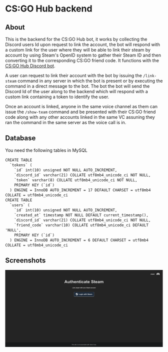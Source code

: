# CS:GO Hub backend

## About
This is the backend for the CS:GO Hub bot, it works by collecting the Discord users Id upon request to link the account, the bot will respond with a custom link for the user where they will be able to link their steam by account by using Steam's OpenID system to gather their Steam ID and then converting it to the corresponding CS:GO friend code.
It functions with the [CS:GO Hub Discord bot](https://github.com/jesperbakhandskemager/csgo-hub-discord).

A user can request to link their account with the bot by issuing the `/link-steam` command in any server in which the bot is present or by executing the command in a direct message to the bot.
The bot the bot will send the Discord Id of the user along to the backend which will respond with a custom link containing a token to identify the user.

Once an account is linked, anyone in the same voice channel as them can issue the `/show-team` command and be presented with their CS:GO friend code along with any other accounts linked in the same VC assuning they ran the command in the same server as the voice call is in.

## Database
You need the following tables in MySQL

```{sql}
CREATE TABLE
  `tokens` (
    `id` int(10) unsigned NOT NULL AUTO_INCREMENT,
    `discord_id` varchar(21) COLLATE utf8mb4_unicode_ci NOT NULL,
    `token` varchar(8) COLLATE utf8mb4_unicode_ci NOT NULL,
    PRIMARY KEY (`id`)
  ) ENGINE = InnoDB AUTO_INCREMENT = 17 DEFAULT CHARSET = utf8mb4 COLLATE = utf8mb4_unicode_ci
CREATE TABLE
  `users` (
    `id` int(10) unsigned NOT NULL AUTO_INCREMENT,
    `created_at` timestamp NOT NULL DEFAULT current_timestamp(),
    `discord_id` varchar(21) COLLATE utf8mb4_unicode_ci NOT NULL,
    `friend_code` varchar(10) COLLATE utf8mb4_unicode_ci DEFAULT 'NULL',
    PRIMARY KEY (`id`)
  ) ENGINE = InnoDB AUTO_INCREMENT = 6 DEFAULT CHARSET = utf8mb4 COLLATE = utf8mb4_unicode_ci
```

## Screenshots
![The website where a user can link their account](link-account.png)
